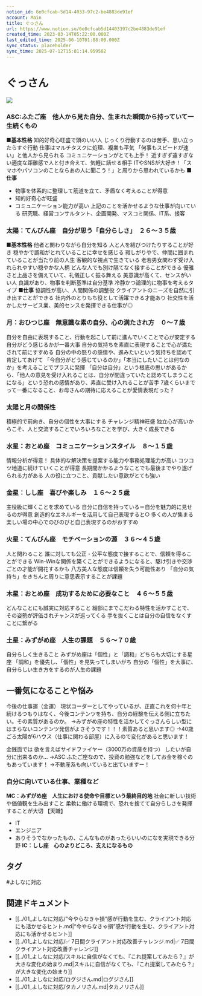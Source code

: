 ```yaml
---
notion_id: 6e0cfcab-5d14-4033-97c2-be4883de91ef
account: Main
title: ぐっさん
url: https://www.notion.so/6e0cfcab5d14403397c2be4883de91ef
created_time: 2023-03-14T05:22:00.000Z
last_edited_time: 2025-06-10T01:08:00.000Z
sync_status: placeholder
sync_time: 2025-07-12T15:01:14.959502
---
```

# ぐっさん

![](https://prod-files-secure.s3.us-west-2.amazonaws.com/736adce6-a3a4-4a64-9f74-d9aa055c96d2/8cbed2a0-ada5-4679-9da6-94cebdc4fc61/%E3%82%B9%E3%82%AF%E3%83%AA%E3%83%BC%E3%83%B3%E3%82%B7%E3%83%A7%E3%83%83%E3%83%88_2023-03-10_4.26.28.png?X-Amz-Algorithm=AWS4-HMAC-SHA256&X-Amz-Content-Sha256=UNSIGNED-PAYLOAD&X-Amz-Credential=ASIAZI2LB466QPE5GEMU%2F20250719%2Fus-west-2%2Fs3%2Faws4_request&X-Amz-Date=20250719T045521Z&X-Amz-Expires=3600&X-Amz-Security-Token=IQoJb3JpZ2luX2VjEIT%2F%2F%2F%2F%2F%2F%2F%2F%2F%2FwEaCXVzLXdlc3QtMiJHMEUCIHJAo%2BBpRRkYP7dM%2B4VwENC426ZafcrfWtrotPPpci0TAiEA5t3Olcis8UyAlZArkmS58umEe8mTA%2FU3HYHLOBUVG5UqiAQInf%2F%2F%2F%2F%2F%2F%2F%2F%2F%2FARAAGgw2Mzc0MjMxODM4MDUiDKwFm9B9i0tPx1NxnyrcA5y8Z4IQMb8UrlwHzCsH0fqD4d7y1LQP%2B0pPSX1qWhOZDZFMPUQmgXRaigyoreled2qkVH4GIZtID2tQma1e1aBFis9hU9RKt3nfzU9%2FKC6j3xClAVmLvNBcbqFZrVMAmF5wGhulcuULKTXlXyOYR%2Be%2FN0mFmQ6Cs739LqkLvT7HO19ZtYyPab96uL2RpQSumrhlID9%2FhkP6DSuBYmzwtnTTiUC9ha38W%2BujpU1NIwEBOAWnHcsAvbvVNjAfo2ORvvCFW4Yv4UYtkxRdwtCgoftuT5m2QF2Csuuu01IECgKsnsC6DWRokQ4VIrUmHt1tfuQ6DgRC%2F1o8ZdGzdhlBPfWoO7vzBbPOPAXVmbXU4VjeJKynoySS29%2FF89dvp20d6L4XOqGgGirzLa4s09GDP5iMV3SjuwYh1MdmVQIBLh4TWQdPeRX2A1Ssqe59bFlZSKy77Ye%2BeXz75e%2B9MDufhMj9vu1HJwM0LWaKg%2B%2B3KdKbFK2dlW4%2F58d2IQgJkd1K%2B1cTBBx1mWBNO6aFaFz38%2BTXdNmgMbK1VfEbeF70EpclGiBA9gsjMKTuvWe8hnioJzf4VT6jU08EjHK5lnSoctJoFV%2BGrsrdW76z1FmMbUq2tJRtZC22cYA09yIGMKGq7MMGOqUBMuKFBBljEhIp95FBrmpKI1Yjf9rGDC6NXnW2y4g%2F5D00pqn37VJedN4zPl8NI%2BFCsKmu%2FLp2dFGCJWtdRVT2pnonMfYVjwyzJcbcdvTnBzcWiqLw0xj6dSLyPTzIVLXo4a%2FQJri0xylQCXSnJWzfsjCOahLZjOmtOnrZiWoEQLC%2FRisqXX7e1QbwOdDfBlqlaPe%2FCIgmZNHPACuEbYU2S1fTvros&X-Amz-Signature=42ad0cd83a64431cc8fa3555ebd33e204a89ac297c7b138ba5a0a4a6f827ef8d&X-Amz-SignedHeaders=host&x-amz-checksum-mode=ENABLED&x-id=GetObject)
### ASC:ふたご座　他人から見た自分、生まれた瞬間から持っていて一生続くもの
**■基本性格**
知的好奇心旺盛で頭のいい人
じっくり行動するのは苦手、思い立ったらすぐ行動
仕事はマルチタスクに処理、複業も平気
「何事もスピードが速い」と他人から見られる
コミュニケーションがとても上手！
近すぎず遠すぎない適度な距離感で人と付き合えて、気軽に話せる相手
ITやSNSが大好き！「スマホやパソコンのことならあの人に聞こう！」と周りから思われているかも
**■仕事**
- 物事を体系的に整理して筋道を立て、矛盾なく考えることが得意
- 知的好奇心が旺盛
- コミュニケーション能力が高い
上記のことを活かせるような仕事が向いている
研究職、経営コンサルタント、企画開発、マスコミ関係、IT系、接客
### 太陽：てんびん座　自分が思う「自分らしさ」　２６〜３５歳
**■基本性格**
他者と関わりながら自分を知る
人と人を結びつけたりすることが好き
穏やかで調和がとれていることに幸せを感じる
寂しがりやで、仲間に囲まれていることが当たり前の人生
客観的な視点で生きている
老若男女問わず受け入れられやすい穏やかな人柄
どんな人でも別け隔てなく接することができる
優雅さと上品さを備えていて、礼儀正しく振る舞える
美意識が高くて、センスがいい人
良識があり、物事を判断基準は自分基準
冷静かつ論理的に物事を考えるタイプ
**■仕事**
協調性が高い、人間関係の調整役
クライアントのニーズを自然に引き出すことができる
社内外のとりもち役として活躍できる才能あり
社交性を活かしたサービス業、美的センスを発揮できる仕事が◎
### 月：おひつじ座　無意識な素の自分、心の満たされ方　０〜７歳
自分を自由に表現すること、行動を起こして前に進んでいくことで心が安定する
自分がどう感じるかが一番大事
自分の気持ちを素直に表現することで心が満たされて前にすすめる
自分の中の怒りの感情や、進みたいという気持ちを認めて肯定してあげて
「今自分がどう感じているのか」「本当にしたいことは何なのか」を考えることでプラスに発揮
「自分は自分」という根底の思いがあるから、「他人の意見を受け入れることは、自分が間違っていたと認めてしまうことになる」という恐れの感情があり、素直に受け入れることが苦手
7歳くらいまでって一番になること、お母さんの期待に応えることが愛情表現だった？
### 太陽と月の関係性
積極的で前向き、自分の個性を大事にする
チャレンジ精神旺盛
独立心が高いからこそ、人と交流することでいろいろなことを学び、大きく成長できる
### 水星：おとめ座　コミュニケーションスタイル　８〜１５歳
情報分析が得意！
具体的な解決策を提案する能力や事務処理能力が高い
コツコツ地道に続けていくことが得意
長期間かかるようなことでも最後までやり遂げられる力がある
人の役に立つこと、貢献したい意欲がとても強い
### 金星：しし座　喜びや楽しみ　１６〜２５歳
主役級に輝くことを求めている
自分に自信を持っている＝自分を魅力的に見せるのが得意
創造的なエネルギーを活用して自己表現すると○
多くの人が集まる楽しい場の中心でのびのびと自己表現するのがおすすめ
### 火星：てんびん座　モチベーションの源　３６〜４５歳
人と関わること
誰に対しても公正・公平な態度で接することで、信頼を得ることができる
Win-Winな関係を築くことができるようになると、駆け引きや交渉ごとの才能が開花するかも
八方美人な態度は信頼を失う可能性あり
「自分の気持ち」をきちんと周りに意思表示することが課題
### 木星：おとめ座　成功するために必要なこと　４６〜５５歳
どんなことにも誠実に対応すること
細部にまでこだわる特性を活かすことで、その姿勢が評価されチャンスが巡ってくる
手を抜くことは自分の自信をなくすことに繋がる
### 土星：みずがめ座　人生の課題　５６〜７０歳
自分らしく生きること
みずがめ座は「個性」と「調和」どちらも大切にする星座
「調和」を優先し、「個性」を見失ってしまいがち
自分の「個性」を大事に、自分らしい生き方をするのが人生の課題
## 一番気になることや悩み
今後の仕事運（金運）
現状コーダーとしてやっているが、正直これを何十年と続けるつもりはなく、今後コンテンツを持ち、自分の経験を伝える側に立ちたい。その素質があるのか。
→みずがめ座の特性を活かしてぐっさんらしい型にはまらないコンテンツ発信がよさそうです！！！素質あると思います◎
→40歳ごろ太陽が6ハウス（仕事に関わる部屋）に入るので変化があると思います！

金銭面では
欲を言えばサイドファイヤー（3000万の資産を持つ）
したいが自分に出来るのか…
→ASC:ふたご座なので、投資の勉強などをしてお金を稼ぐのもあっています！
→不動産系も向いていると出ていますー！
### 自分に向いている仕事、業種など
**MC：みずがめ座　人生における使命や目標という最終目的地**
社会に新しい技術や価値観を生み出すこと
柔軟に働ける環境で、恐れを捨てて自分らしさを発揮することが大切
【天職】
- IT
- エンジニア
- ありそうでなかったもの、こんなものがあったらいいのになを実現できる分野
**IC：しし座　心のよりどころ、支えになるもの**

## タグ

#よしなに対応 

## 関連ドキュメント

- [[../01_よしなに対応/“今やらなきゃ損”感が行動を生む、クライアント対応にも活かせるヒント.md|“今やらなきゃ損”感が行動を生む、クライアント対応にも活かせるヒント]]
- [[../01_よしなに対応/✅ 7日間クライアント対応改善チャレンジ.md|✅ 7日間クライアント対応改善チャレンジ]]
- [[../01_よしなに対応/スキルに自信がなくても、『これ提案してみたら？』が大きな変化の始まり.md|スキルに自信がなくても、『これ提案してみたら？』が大きな変化の始まり]]
- [[../01_よしなに対応/ログジさん.md|ログジさん]]
- [[../01_よしなに対応/タカノリさん.md|タカノリさん]]
